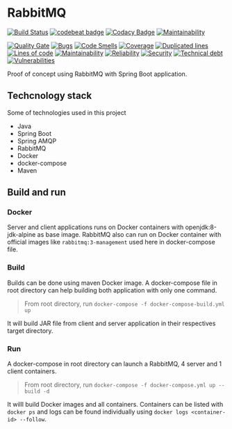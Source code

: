 # RabbitMQ

[![Build Status](https://travis-ci.com/edineipiovesan/poc-rabbitmq-springboot.svg?branch=master)](https://travis-ci.com/edineipiovesan/poc-rabbitmq-springboot)
[![codebeat badge](https://codebeat.co/badges/2c8cf614-4c1a-4e37-a3a4-814d39039947)](https://codebeat.co/projects/github-com-edineipiovesan-poc-rabbitmq-springboot-master)
[![Codacy Badge](https://api.codacy.com/project/badge/Grade/296285778d074e1698087d27708a8f59)](https://app.codacy.com/app/edineipiovesan/poc-rabbitmq-springboot?utm_source=github.com&utm_medium=referral&utm_content=edineipiovesan/poc-rabbitmq-springboot&utm_campaign=Badge_Grade_Dashboard)
[![Maintainability](https://api.codeclimate.com/v1/badges/f76fa85f8b66c74346d2/maintainability)](https://codeclimate.com/github/edineipiovesan/poc-rabbitmq-springboot/maintainability)


[![Quality Gate](https://sonarcloud.io/api/project_badges/measure?project=com.github.edn.rabbitmq-springboot&metric=alert_status)](https://sonarcloud.io/dashboard?id=com.github.edn.rabbitmq-springboot)
[![Bugs](https://sonarcloud.io/api/project_badges/measure?project=com.github.edn.rabbitmq-springboot&metric=bugs)](https://sonarcloud.io/dashboard?id=com.github.edn.rabbitmq-springboot)
[![Code Smells](https://sonarcloud.io/api/project_badges/measure?project=com.github.edn.rabbitmq-springboot&metric=code_smells)](https://sonarcloud.io/dashboard?id=com.github.edn.rabbitmq-springboot)
[![Coverage](https://sonarcloud.io/api/project_badges/measure?project=com.github.edn.rabbitmq-springboot&metric=coverage)](https://sonarcloud.io/dashboard?id=com.github.edn.rabbitmq-springboot)
[![Duplicated lines](https://sonarcloud.io/api/project_badges/measure?project=com.github.edn.rabbitmq-springboot&metric=duplicated_lines_density)](https://sonarcloud.io/dashboard?id=com.github.edn.rabbitmq-springboot)
[![Lines of code](https://sonarcloud.io/api/project_badges/measure?project=com.github.edn.rabbitmq-springboot&metric=ncloc)](https://sonarcloud.io/dashboard?id=com.github.edn.rabbitmq-springboot)
[![Maintainability](https://sonarcloud.io/api/project_badges/measure?project=com.github.edn.rabbitmq-springboot&metric=sqale_rating)](https://sonarcloud.io/dashboard?id=com.github.edn.rabbitmq-springboot)
[![Reliability](https://sonarcloud.io/api/project_badges/measure?project=com.github.edn.rabbitmq-springboot&metric=reliability_rating)](https://sonarcloud.io/dashboard?id=com.github.edn.rabbitmq-springboot)
[![Security](https://sonarcloud.io/api/project_badges/measure?project=com.github.edn.rabbitmq-springboot&metric=security_rating)](https://sonarcloud.io/dashboard?id=com.github.edn.rabbitmq-springboot)
[![Technical debt](https://sonarcloud.io/api/project_badges/measure?project=com.github.edn.rabbitmq-springboot&metric=sqale_index)](https://sonarcloud.io/dashboard?id=com.github.edn.rabbitmq-springboot)
[![Vulnerabilities](https://sonarcloud.io/api/project_badges/measure?project=com.github.edn.rabbitmq-springboot&metric=vulnerabilities)](https://sonarcloud.io/dashboard?id=com.github.edn.rabbitmq-springboot)

Proof of concept using RabbitMQ with Spring Boot application.

## Techcnology stack

Some of technologies used in this project

*  Java
*  Spring Boot
*  Spring AMQP
*  RabbitMQ
*  Docker
*  docker-compose
*  Maven

## Build and run

### Docker

Server and client applications runs on Docker containers with openjdk:8-jdk-alpine as base image.
RabbitMQ also can run on Docker container with official images like `rabbitmq:3-management` used here in docker-compose file.

### Build 

Builds can be done using maven Docker image. A docker-compose file in root directory can help building both application with only one command.

> From root directory, run `docker-compose -f docker-compose-build.yml up`

It will build JAR file from client and server application in their respectives target directory.

### Run

A docker-compose in root directory can launch a RabbitMQ, 4 server and 1 client containers.

> From root directory, run `docker-compose -f docker-compose.yml up --build -d`

It willl build Docker images and all containers. Containers can be listed with `docker ps` and logs can be found individually using `docker logs <container-id> --follow`.
